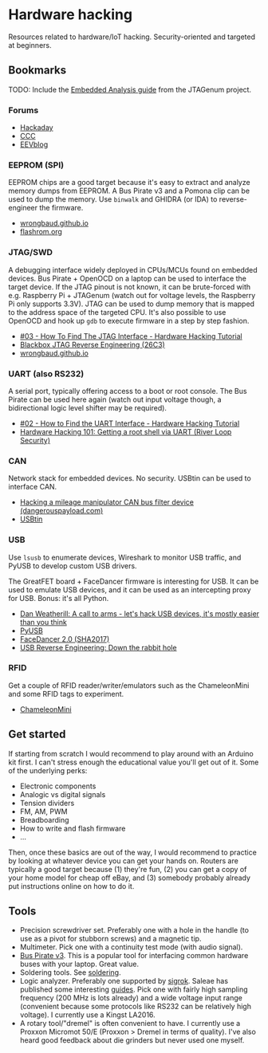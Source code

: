 # Hardware hacking

Resources related to hardware/IoT hacking. Security-oriented and targeted at
beginners.

## Bookmarks

TODO: Include the
[Embedded Analysis guide](https://github.com/cyphunk/JTAGenum/wiki/Embedded-Analysis)
from the JTAGenum project.

### Forums

  - [Hackaday](https://hackaday.com)
  - [CCC](https://media.ccc.de)
  - [EEVblog](https://eevblog.com)

### EEPROM (SPI)

EEPROM chips are a good target because it's easy to extract and analyze
memory dumps from EEPROM. A Bus Pirate v3 and a Pomona clip can be used to
dump the memory. Use `binwalk` and GHIDRA (or IDA) to reverse-engineer the
firmware.

  - [wrongbaud.github.io](https://wrongbaud.github.io)
  - [flashrom.org](https://flashrom.org)

### JTAG/SWD

A debugging interface widely deployed in CPUs/MCUs found on embedded devices.
Bus Pirate + OpenOCD on a laptop can be used to interface the target device.
If the JTAG pinout is not known, it can be brute-forced with
e.g. Raspberry Pi + JTAGenum (watch out for voltage levels, the Raspberry Pi
only supports 3.3V). JTAG can be used to dump memory that is mapped to the
address space of the targeted CPU. It's also possible to use OpenOCD and hook
up `gdb` to execute firmware in a step by step fashion.
    
  - [#03 - How To Find The JTAG Interface - Hardware Hacking Tutorial](https://www.youtube.com/watch?v=_FSM_10JXsM)
  - [Blackbox JTAG Reverse Engineering (26C3)](https://media.ccc.de/v/26c3-3670-en-blackbox_jtag_reverse_engineering)
  - [wrongbaud.github.io](https://wrongbaud.github.io)

### UART (also RS232)

A serial port, typically offering access to a boot or root console. The Bus
Pirate can be used here again (watch out input voltage though, a bidirectional
logic level shifter may be required).
    
  - [#02 - How to Find the UART Interface - Hardware Hacking Tutorial](https://www.youtube.com/watch?v=6_Q663YkyXE)
  - [Hardware Hacking 101: Getting a root shell via UART (River Loop Security)](https://www.riverloopsecurity.com/blog/2020/01/hw-101-uart/)
    
### CAN

Network stack for embedded devices. No security. USBtin can be used to
interface CAN.
    
  - [Hacking a mileage manipulator CAN bus filter device (dangerouspayload.com)](https://dangerouspayload.com/2020/03/10/hacking-a-mileage-manipulator-can-bus-filter-device)
  - [USBtin](https://www.fischl.de/usbtin)
    
### USB

Use `lsusb` to enumerate devices, Wireshark to monitor USB traffic, and PyUSB
to develop custom USB drivers.
    
The GreatFET board + FaceDancer firmware is interesting for USB. It can be
used to emulate USB devices, and it can be used as an intercepting proxy
for USB. Bonus: it's all Python.

  - [Dan Weatherill: A call to arms - let's hack USB devices, it's mostly easier than you think](https://www.youtube.com/watch?v=K7Glcep_iGc)
  - [PyUSB](https://github.com/pyusb/pyusb/blob/master/docs/tutorial.rst)
  - [FaceDancer 2.0 (SHA2017)](https://media.ccc.de/v/SHA2017-221-facedancer_2_0)
  - [USB Reverse Engineering: Down the rabbit hole](https://www.devalias.net/devalias/2018/05/13/usb-reverse-engineering-down-the-rabbit-hole/)

### RFID

Get a couple of RFID reader/writer/emulators such as the ChameleonMini and some
RFID tags to experiment.
    
  - [ChameleonMini](https://kasper-oswald.de/gb/chameleonmini/)
    
## Get started

If starting from scratch I would recommend to play around with an Arduino kit
first. I can't stress enough the educational value you'll get out of it. Some
of the underlying perks:
    
  - Electronic components
  - Analogic vs digital signals
  - Tension dividers
  - FM, AM, PWM
  - Breadboarding
  - How to write and flash firmware
  - ...

Then, once these basics are out of the way, I would recommend to practice by
looking at whatever device you can get your hands on. Routers are typically
a good target because (1) they're fun, (2) you can get a copy of your home
model for cheap off eBay, and (3) somebody probably already put instructions
online on how to do it.
    
## Tools

  - Precision screwdriver set. Preferably one with a hole in the handle (to use
    as a pivot for stubborn screws) and a magnetic tip.
  - Multimeter. Pick one with a continuity test mode (with audio signal).
  - [Bus Pirate v3](http://dangerousprototypes.com/docs/Bus_Pirate). This is a
    popular tool for interfacing common hardware buses with your laptop. Great
    value.
  - Soldering tools. See
    [soldering](/soldering.md).
  - Logic analyzer. Preferably one supported by
    [sigrok](https://sigrok.org/wiki/Supported_hardware#Logic_analyzers). Saleae
    has published some interesting
    [guides](https://articles.saleae.com/logic-analyzers). Pick one with fairly
    high sampling frequency (200 MHz is lots already) and a wide voltage input
    range (convenient because some protocols like RS232 can be relatively high
    voltage). I currently use a Kingst LA2016.
  - A rotary tool/"dremel" is often convenient to have. I currently use a Proxxon
    Micromot 50/E (Proxxon > Dremel in terms of quality). I've also heard good
    feedback about die grinders but never used one myself.
